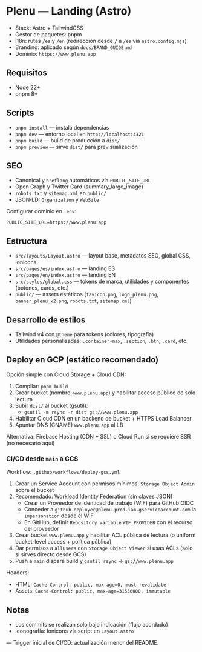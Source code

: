 # Plenu — Landing (Astro)

- Stack: Astro + TailwindCSS
- Gestor de paquetes: pnpm
- i18n: rutas `/es` y `/en` (redirección desde `/` a `/es` vía `astro.config.mjs`)
- Branding: aplicado según `docs/BRAND_GUIDE.md`
- Dominio: `https://www.plenu.app`

## Requisitos

- Node 22+
- pnpm 8+

## Scripts

- `pnpm install` — instala dependencias
- `pnpm dev` — entorno local en `http://localhost:4321`
- `pnpm build` — build de producción a `dist/`
- `pnpm preview` — sirve `dist/` para previsualización

## SEO

- Canonical y `hreflang` automáticos vía `PUBLIC_SITE_URL`
- Open Graph y Twitter Card (summary_large_image)
- `robots.txt` y `sitemap.xml` en `public/`
- JSON‑LD: `Organization` y `WebSite`

Configurar dominio en `.env`:

```
PUBLIC_SITE_URL=https://www.plenu.app
```

## Estructura

- `src/layouts/Layout.astro` — layout base, metadatos SEO, global CSS, Ionicons
- `src/pages/es/index.astro` — landing ES
- `src/pages/en/index.astro` — landing EN
- `src/styles/global.css` — tokens de marca, utilidades y componentes (botones, cards, etc.)
- `public/` — assets estáticos (`favicon.png`, `logo_plenu.png`, `banner_plenu_x2.png`, `robots.txt`, `sitemap.xml`)

## Desarrollo de estilos

- Tailwind v4 con `@theme` para tokens (colores, tipografía)
- Utilidades personalizadas: `.container-max`, `.section`, `.btn`, `.card`, etc.

## Deploy en GCP (estático recomendado)

Opción simple con Cloud Storage + Cloud CDN:

1. Compilar: `pnpm build`
2. Crear bucket (nombre: `www.plenu.app`) y habilitar acceso público de solo lectura
3. Subir `dist/` al bucket (gsutil):
   - `gsutil -m rsync -r dist gs://www.plenu.app`
4. Habilitar Cloud CDN en un backend de bucket + HTTPS Load Balancer
5. Apuntar DNS (CNAME) `www.plenu.app` al LB

Alternativa: Firebase Hosting (CDN + SSL) o Cloud Run si se requiere SSR (no necesario aquí)

### CI/CD desde `main` a GCS

Workflow: `.github/workflows/deploy-gcs.yml`

1. Crear un Service Account con permisos mínimos: `Storage Object Admin` sobre el bucket
2. Recomendado: Workload Identity Federation (sin claves JSON)
   - Crear un Proveedor de identidad de trabajo (WIF) para GitHub OIDC
   - Conceder a `github-deployer@plenu-prod.iam.gserviceaccount.com` la `impersonation` desde el WIF
   - En GitHub, definir `Repository variable` `WIF_PROVIDER` con el recurso del proveedor
3. Crear bucket `www.plenu.app` y habilitar ACL pública de lectura (o uniform bucket-level access + política pública)
4. Dar permisos a `allUsers` con `Storage Object Viewer` si usas ACLs (solo si sirves directo desde GCS)
5. Push a `main` dispara build y `gsutil rsync` → `gs://www.plenu.app`

Headers:
- HTML: `Cache-Control: public, max-age=0, must-revalidate`
- Assets: `Cache-Control: public, max-age=31536000, immutable`

## Notas

- Los commits se realizan solo bajo indicación (flujo acordado)
- Iconografía: Ionicons vía script en `Layout.astro`

— Trigger inicial de CI/CD: actualización menor del README.
